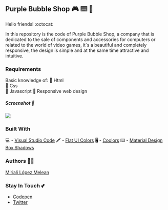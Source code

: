 ## Purple Bubble Shop :video_game: :keyboard:   :open_file_folder:
Hello friends! :octocat:

In this repository is the code of Purple Bubble Shop, a company that is dedicated to the sale of components and accessories for computers or related to the world of video games, it´s a beautiful and completely responsive, the design is simple and at the same time attractive and intuitive.

### Requirements

Basic knowledge of:
:star2: Html   
:star2: Css  
:star2: Javascript
:star2: Responsive web design

##### Screenshot  :camera_flash:

![](https://scontent.cdninstagram.com/v/t51.2885-15/fr/e15/s1080x1080/127162183_153541883176171_142064453550950389_n.jpg?_nc_ht=scontent.cdninstagram.com&_nc_cat=107&_nc_ohc=NiYWrhZjwwQAX90k9j6&tp=1&oh=09067656522e643eac18eb80944486ab&oe=5FE93F5C&ig_cache_key=MjQ1MDY2MDExODI4MzgyMzY2MA%3D%3D.2)

### Built With
:computer:  - [Visual Studio Code](https://www.sublimetext.com/)
:crayon:  - [Flat UI Colors](https://flatuicolors.com/)
:desktop_computer: - [Coolors](https://uigradients.com/)
:keyboard:  - [Material Design Box Shadows](https://codepen.io/sdthornton/pen/wBZdXq)

### Authors :woman_technologist:
[Miriali López Melean](https://github.com/Miriali) 

### Stay In Touch :two_hearts:
- [Codepen](https://codepen.io/your-work/) 
- [Twitter](https://twitter.com/miricailopez)